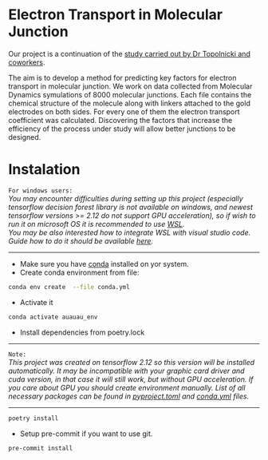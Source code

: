 # Electron Transport in Molecular Junction
Our project is a continuation of the [study carried out by Dr Topolnicki and coworkers](https://pubs.acs.org/doi/full/10.1021/acs.jpcc.1c03210).

The aim is to develop a method for predicting key factors for electron transport in molecular junction. We work on data collected from Molecular Dynamics symulations of 8000 molecular junctions. Each file contains the chemical structure of the molecule along with linkers attached to the gold electrodes on both sides. For every one of them the electron transport coefficient was calculated. Discovering the factors that increase the efficiency of the process under study will allow better junctions to be designed. 



# Instalation

`For windows users:`  
*You may encounter difficulties during 
setting up this project (especially tensorflow decision forest library is not available on windows, and newest tensorflow versions >= 2.12 do not support GPU acceleration), so if wish to run it on microsoft OS it is recommended to use [WSL](https://techcommunity.microsoft.com/t5/windows-11/how-to-install-the-linux-windows-subsystem-in-windows-11/m-p/2701207).  
You may be also interested how to integrate WSL with visual studio code. Guide how to do it should be available [here](https://code.visualstudio.com/docs/remote/wsl).*

----
  

- Make sure you have [conda](https://conda.io/projects/conda/en/latest/user-guide/install/index.html) installed on yor system.
- Create conda environment from file:
```bash
conda env create  --file conda.yml
```
- Activate it
```bash
conda activate auauau_env
```
- Install dependencies from poetry.lock

----
`Note:`   
*This project was created on tensorflow 2.12 so this version will be installed automatically. It may be incompatible with your graphic card driver and cuda version, in that case it will still work, but without GPU acceleration. If you care about GPU you should create environment manually. List of all necessary packages can be found in [pyproject.toml](pyproject.toml) and [conda.yml](conda.yml) files.*

----
```bash
poetry install
```

- Setup pre-commit if you want to use git.
```bash
pre-commit install
```
